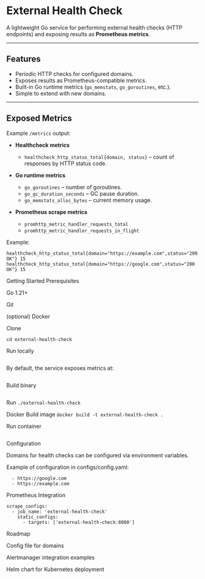 # External Health Check

A lightweight Go service for performing external health checks (HTTP endpoints) and exposing results as **Prometheus metrics**.

---

## Features

- Periodic HTTP checks for configured domains.
- Exposes results as Prometheus-compatible metrics.
- Built-in Go runtime metrics (`go_memstats`, `go_goroutines`, etc.).
- Simple to extend with new domains.

---

## Exposed Metrics

Example `/metrics` output:

- **Healthcheck metrics**
    - `healthcheck_http_status_total{domain, status}` – count of responses by HTTP status code.

- **Go runtime metrics**
    - `go_goroutines` – number of goroutines.
    - `go_gc_duration_seconds` – GC pause duration.
    - `go_memstats_alloc_bytes` – current memory usage.

- **Prometheus scrape metrics**
    - `promhttp_metric_handler_requests_total`
    - `promhttp_metric_handler_requests_in_flight`

Example:
```text
healthcheck_http_status_total{domain="https://example.com",status="200 OK"} 15
healthcheck_http_status_total{domain="https://google.com",status="200 OK"} 15
```


Getting Started
Prerequisites

Go 1.21+

Git

(optional) Docker

Clone

```git clone https://github.com/<your-org>/external-health-check.git
cd external-health-check
```

Run locally
```go run cmd/external-health-check/main.go
```

By default, the service exposes metrics at:
```http://localhost:8080/metrics
```

Build binary
```go build -o external-health-check ./cmd/external-health-check
```

Run
```./external-health-check```

Docker
Build image
```docker build -t external-health-check .```

Run container
```docker run --rm -p 8080:8080 --env-file .env external-health-check
```

Configuration

Domains for health checks can be configured via environment variables.

Example of configuration in configs/config.yaml:
```domains:
  - https://google.com
  - https://example.com
```


Prometheus Integration
```
scrape_configs:
  - job_name: 'external-health-check'
    static_configs:
      - targets: ['external-health-check:8080']
```

Roadmap

Config file for domains

Alertmanager integration examples

Helm chart for Kubernetes deployment
